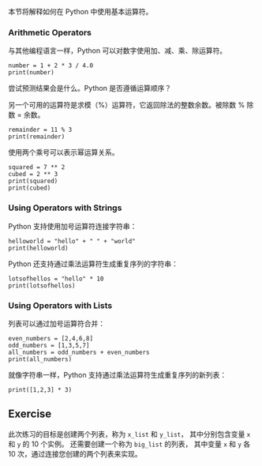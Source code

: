 本节将解释如何在 Python 中使用基本运算符。

### Arithmetic Operators       

与其他编程语言一样，Python 可以对数字使用加、减、乘、除运算符。<br>

    number = 1 + 2 * 3 / 4.0
    print(number)

尝试预测结果会是什么。Python 是否遵循运算顺序？

另一个可用的运算符是求模（%）运算符，它返回除法的整数余数。被除数 % 除数 = 余数。

    remainder = 11 % 3
    print(remainder)

使用两个乘号可以表示幂运算关系。

    squared = 7 ** 2
    cubed = 2 ** 3
    print(squared)
    print(cubed)

### Using Operators with Strings

Python 支持使用加号运算符连接字符串：

    helloworld = "hello" + " " + "world"
    print(helloworld)

Python 还支持通过乘法运算符生成重复序列的字符串：

    lotsofhellos = "hello" * 10
    print(lotsofhellos)

### Using Operators with Lists

列表可以通过加号运算符合并：

    even_numbers = [2,4,6,8]
    odd_numbers = [1,3,5,7]
    all_numbers = odd_numbers + even_numbers
    print(all_numbers)

就像字符串一样，Python 支持通过乘法运算符生成重复序列的新列表：

    print([1,2,3] * 3)

Exercise
--------

此次练习的目标是创建两个列表，称为 `x_list` 和 `y_list`，
其中分别包含变量 `x` 和 `y` 的 10 个实例。
还需要创建一个称为 `big_list` 的列表，
其中变量 `x` 和 `y` 各 10 次，通过连接您创建的两个列表来实现。